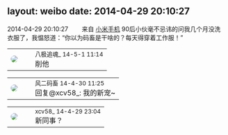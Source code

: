 layout: weibo
date: 2014-04-29 20:10:27
---
<meta name="referrer" content="no-referrer" />

2014-04-29 20:10:27  &nbsp;&nbsp;&nbsp;&nbsp;&nbsp;&nbsp; 来自 <a href="http://app.weibo.com/t/feed/22zMnn" rel="nofollow">小米手机</a>
90后小伙毫不忌讳的问我几个月没洗衣服了，我愠怒道：“你以为码畜是干啥的？每天得穿着工作服！” ​​​

<table style="width: 100%;">
  <tr>
    <td style="width: 40px;"><img style="border-radius:50%" src="https://tva2.sinaimg.cn/crop.0.0.180.180.50/7d3eebe6jw8f6x2z88wc1j2050050t8k.jpg?KID=imgbed,tva&Expires=1624464123&ssig=4pYPGnXuu7"></td>
    <td colspan="2"><small>八极追魂_ 14-5-1 11:14</small><br/>削他</td>
  </tr>
</table>

<table style="width: 100%;">
  <tr>
    <td style="width: 40px;"><img style="border-radius:50%" src="https://tva3.sinaimg.cn/crop.0.0.639.639.50/6d2a6003jw8f3idy69w2gj20hs0hrt9g.jpg?KID=imgbed,tva&Expires=1624464123&ssig=8idP1MpkcA"></td>
    <td colspan="2"><small>风二码畜 14-4-30 11:25</small><br/>回复@xcv58_: 我的新宠~</td>
  </tr>
</table>

<table style="width: 100%;">
  <tr>
    <td style="width: 40px;"><img style="border-radius:50%" src="https://tva3.sinaimg.cn/crop.0.0.1242.1242.50/801f7e9ajw8f3peekcgoqj20yi0yidg9.jpg?KID=imgbed,tva&Expires=1624464123&ssig=tQaAmCzV6q"></td>
    <td colspan="2"><small>xcv58_ 14-4-29 23:04</small><br/>新同事？</td>
  </tr>
</table>
